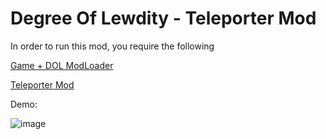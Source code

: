 # Degree Of Lewdity - Teleporter Mod

In order to run this mod, you require the following

[Game + DOL ModLoader](https://github.com/Lyoko-Jeremie/DoLModLoaderBuild/releases)

[Teleporter Mod](https://github.com/ImNiYeYe/DOL-Teleporter/releases/)


Demo:

![image](https://github.com/user-attachments/assets/d8dd392a-de8c-45b7-9b26-afe9487ee385)
